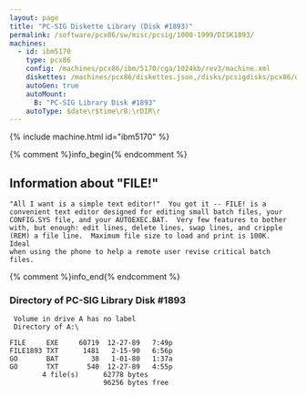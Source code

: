 ```yaml
---
layout: page
title: "PC-SIG Diskette Library (Disk #1893)"
permalink: /software/pcx86/sw/misc/pcsig/1000-1999/DISK1893/
machines:
  - id: ibm5170
    type: pcx86
    config: /machines/pcx86/ibm/5170/cga/1024kb/rev3/machine.xml
    diskettes: /machines/pcx86/diskettes.json,/disks/pcsigdisks/pcx86/diskettes.json
    autoGen: true
    autoMount:
      B: "PC-SIG Library Disk #1893"
    autoType: $date\r$time\rB:\rDIR\r
---
```


{% include machine.html id="ibm5170" %}

{% comment %}info_begin{% endcomment %}

## Information about "FILE!"

    "All I want is a simple text editor!"  You got it -- FILE! is a
    convenient text editor designed for editing small batch files, your
    CONFIG.SYS file, and your AUTOEXEC.BAT.  Very few features to bother
    with, but enough: edit lines, delete lines, swap lines, and cripple
    (REM) a file line.  Maximum file size to load and print is 100K.  Ideal
    when using the phone to help a remote user revise critical batch files.
{% comment %}info_end{% endcomment %}


### Directory of PC-SIG Library Disk #1893

     Volume in drive A has no label
     Directory of A:\

    FILE     EXE     60719  12-27-89   7:49p
    FILE1893 TXT      1481   2-15-90   6:56p
    GO       BAT        38   1-01-80   1:37a
    GO       TXT       540  12-27-89   4:55p
            4 file(s)      62778 bytes
                           96256 bytes free
